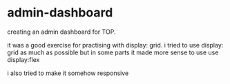 # admin-dashboard
creating an admin dashboard for TOP.

it was a good exercise for practising with display: grid.
i tried to use display: grid as much as possible but in some parts it made more sense to use use display:flex

i also tried to make it somehow responsive
